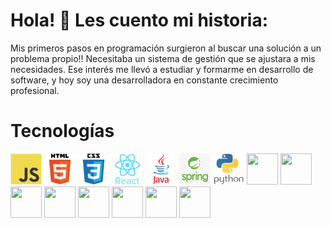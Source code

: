 # Hola! 👋 Les cuento mi historia: 

<!--
**Axalahaz/Axalahaz** is a ✨ _special_ ✨ repository because its `README.md` (this file) appears on your GitHub profile.

Here are some ideas to get you started:

- 🔭 I’m currently working on ...
- 🌱 I’m currently learning ...
- 👯 I’m looking to collaborate on ...
- 🤔 I’m looking for help with ...
- 💬 Ask me about ...
- 📫 How to reach me: ...
- 😄 Pronouns: ...
- ⚡ Fun fact: ...
-->
Mis primeros pasos en programación surgieron al buscar una solución a un problema propio!! Necesitaba un sistema de gestión que se ajustara a mis necesidades. Ese interés me llevó a estudiar y formarme en desarrollo de software, y hoy soy una desarrolladora en constante crecimiento profesional.

<h1> Tecnologías </h1>
<p align="left">
  <img src="img/javascript_original_logo_icon_146455.png" alt="javascript" width="50" height="50"/> 
  <img src="img/html_original_wordmark_logo_icon_146478.png" alt="html" width="50" height="50"/>
  <img src="img/css_original_wordmark_logo_icon_146576.png" alt="css" width="50" height="50"/>
  <img src="img/react_original_wordmark_logo_icon_146375.png" alt="react.js" width="50" height="50"/>
  <img src="img/java_original_wordmark_logo_icon_146459.png" alt="java" width="50" height="50"/> 
  <img src="img/spring.png" alt="spring" width="50" height="50"/> 
  <img src="img/python_vertical_logo_icon_168039.png" alt="python" width="50" height="50"/>
  <img src="img/free-rest-api-blue-logo-icon-22098-thumb" alt="" width="50" height="50"/>
  <img src="img/icon-soap" alt="" width="50" height="50"/>
  <img src="img/mysql_original_wordmark_logo_icon_146417" alt="" width="50" height="50"/>
  <img src="img/heidisql-computer-icons" alt="" width="50" height="50"/>
  <img src="img/eclipse_94656" alt="" width="50" height="50"/>
  <img src="img/microsoft_visual_studio_code_alt_macos_bigsur_icon_189954" alt="" width="50" height="50"/>
  <img src="img/tomcat_original_wordmark_logo_icon_146324" alt="" width="50" height="50"/>
  <img src="img/" alt="" width="50" height="50"/>
</p>



